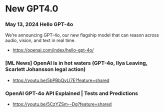 # New GPT4.0

### May 13, 2024 Hello GPT-4o
We’re announcing GPT-4o, our new flagship model that can reason across audio, vision, and text in real time.
- https://openai.com/index/hello-gpt-4o/

### [ML News] OpenAI is in hot waters (GPT-4o, Ilya Leaving, Scarlett Johansson legal action)
- https://youtu.be/5bPBbQyLI7E?feature=shared

### OpenAI GPT-4o API Explained | Tests and Predictions
- https://youtu.be/5CzYZSm--Dg?feature=shared


